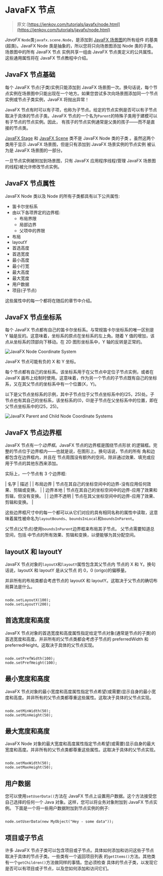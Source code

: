 # JavaFX 节点

> 原文:[https://jenkov.com/tutorials/javafx/node.html](https://jenkov.com/tutorials/javafx/node.html)

*JavaFX* `Node`类`javafx.scene.Node`，是添加到 [JavaFX 场景图](http://tutorials.jenkov.com/javafx/scene.html)的所有组件 的基类(超类)。JavaFX Node 类是抽象的，所以您将只向场景图添加 Node 类的子类。场景图中的所有 JavaFX 节点 实例共享一组由 JavaFX 节点类定义的公共属性。这些通用属性将在 JavaFX 节点教程中介绍。

## JavaFX 节点基础

每个 JavaFX 节点(子类)实例只能添加到 JavaFX 场景图一次。换句话说，每个节点实例在场景图中只能出现在一个地方。如果您尝试多次向场景图添加同一个节点实例或节点子类实例，JavaFX 将抛出异常！

JavaFX 节点有时可以有子项，也称为子节点。给定的节点实例是否可以有子节点取决于具体的节点子类。JavaFX 节点的一个名为`Parent`的特殊子类用于建模可以有子节点的节点实例。因此， 有孩子的节点实例通常是父类的孩子——而不是直接的节点类。

[JavaFX Stage](stage.html) 和 [JavaFX Scene](scene.html) 类不是 JavaFX Node 类的子类 。虽然这两个类用于显示 JavaFX 场景图，但是只有添加到 JavaFX 场景实例的节点实例 被认为是 JavaFX 场景图的一部分。

一旦节点实例被附加到场景图，只有 JavaFX 应用程序线程(管理 JavaFX 场景图的线程)被允许修改节点实例。

## JavaFX 节点属性

JavaFX Node 类以及 Node 的所有子类都具有以下公共属性:

*   笛卡尔坐标系
*   由以下各项界定的边界框:
    *   布局界限
    *   局部边界
    *   父项中的界限
*   布局
*   layoutY
*   首选高度
*   首选宽度
*   最小高度
*   最小行宽
*   最大高度
*   最大宽度
*   用户数据
*   项目(子节点)

这些属性中的每一个都将在随后的章节中介绍。

## JavaFX 节点坐标系

每个 JavaFX 节点都有自己的笛卡尔坐标系。与常规笛卡尔坐标系的唯一区别是 Y 轴是反的。这意味着，坐标系的原点在坐标系的左上角。随着 Y 值的增加，该点从坐标系的顶部向下移动。在 2D 图形坐标系中，Y 轴的反转是正常的。

![JavaFX Node Coordinate System](../Images/225d684fa4e6b917fc770920f72c47be.png)

JavaFX 节点可能有负的 X 和 Y 坐标。

每个节点都有自己的坐标系。该坐标系用于在父节点中定位子节点实例，或者在 JavaFX 画布上绘制时使用。这意味着，作为另一个节点的子节点既有自己的坐标系，又在其父节点的坐标系中有一个位置(X，Y)。

以下是父节点坐标系的示例，其中子节点位于父节点坐标系中的(25，25)处。子节点也有其自己的坐标系，该坐标系的(0，0)是子节点在父坐标系中的位置，即在父节点坐标系中的(25，25)。

![JavaFX Parent and Child Node Coordinate Systems](../Images/47681be153a5462a6f7d303754fe582f.png)

## JavaFX 节点边界框

JavaFX 节点有一个*边界框*。JavaFX 节点的边界框是围绕节点形状 的逻辑框。完整的节点位于边界框内——也就是说，在图形上。换句话说，节点的所有 角和边都包含在边界框内，并且在 节点周围没有额外的空间，除非通过效果、填充或应用于节点的其他东西来添加。

实际上，一个节点有 3 个边界框:

| 名字 | 描述 |
| 布局边界 | 节点在其自己的坐标空间中的边界-没有应用任何效果、剪辑或变换。 |
| 边界本地 | 节点在其自己的坐标空间中的边界-应用了效果和剪辑，但没有变换。 |
| 边界不透明 | 节点在其父坐标空间中的边界-应用了效果、剪辑和变换。 |

这些边界框尺寸中的每一个都可以从它们对应的具有相同名称的属性中读取，这意味着属性被命名为`layoutBounds`、`boundsInLocal`和`boundsInParent`。

父节点(父节点)使用`boundsInParent`边界框来布局其子节点。 父节点需要知道总空间，包括 中节点的所有效果、剪辑和变换，以便能够为其分配空间。

## layoutX 和 layoutY

JavaFX 节点对象的`layoutX`和`layoutY`属性包含其父节点内 节点的 X 和 Y。换句话说，layoutX 和 layoutY 是从父节点 的 0，0 (origo)的偏移量。

并非所有的布局类都会考虑节点的 layoutX 和 layoutY。这取决于父节点的确切布局算法是什么。

```

node.setLayoutX(100);
node.setLayoutY(200);

```

## 首选宽度和高度

JavaFX 节点对象的首选宽度和高度属性指定给定节点对象(通常是节点的子类)的首选宽度和高度。并非所有的父节点类都会考虑子节点的 preferredWidth 和 preferredHeight。这取决于具体的父节点实现。

```

node.setPrefWidth(100);
node.setPrefHeight(100);

```

## 最小宽度和高度

JavaFX 节点对象的最小宽度和高度属性指定节点希望(或需要)显示自身的最小宽度和高度。并非所有的父节点类都尊重这些属性。这取决于具体的父节点实现。

```

node.setMinWidth(50);
node.setMinHeight(50);

```

## 最大宽度和高度

JavaFX Node 对象的最大宽度和高度属性指定节点希望(或需要)显示自身的最大宽度和高度。并非所有的父节点类都尊重这些属性。这取决于具体的父节点实现。

```

node.setMaxWidth(50);
node.setMaxHeight(50);

```

## 用户数据

您可以使用`setUserData()`方法在 JavaFX 节点上设置用户数据。这个方法接受您自己选择的任何一个 Java 对象。这样，您可以将业务对象附加到 JavaFX 节点实例。 下面是一个将一些用户数据附加到节点实例的例子:

```

node.setUserData(new MyObject("Hey - some data"));

```

## 项目或子节点

许多 JavaFX 节点子类可以包含项目或子节点。具体如何添加和访问这些子节点取决于具体的节点子类。一些类有一个返回项目列表 的`getItems()`方法。其他类有一个`getChildren()`方法做同样的事情。您必须检查 具体的节点子类，以发现它是否可以有项目或子节点，以及您如何添加和访问它们。